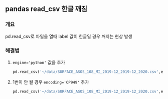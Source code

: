 ## pandas read_csv 한글 깨짐



### 개요

pd.read_csv로  파일을 열때 label 값이 한글일 경우 깨지는 현상 발생



### 해결법

1. `engine='python'` 값을 추가

   ```python
   pd.read_csv('~/data/SURFACE_ASOS_108_MI_2019-12_2019-12_2020.csv',engine='python')
   ```

   

2. 1번이 안 될 경우 `encoding='CP949'` 추가

   ```python
   pd.read_csv('~/data/SURFACE_ASOS_108_MI_2019-12_2019-12_2020.csv',encoding='CP949')
   ```

   

